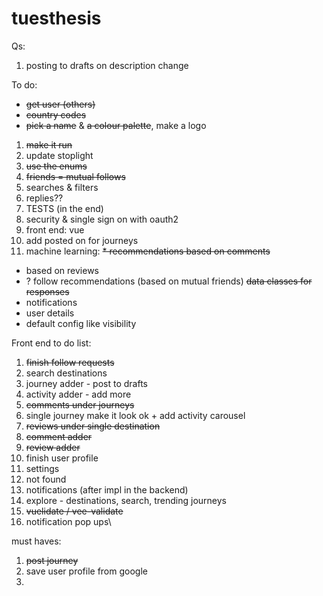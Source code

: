 # tuesthesis

Qs:
1. posting to drafts on description change


To do:
* ~~get user (others)~~
* ~~country codes~~
* ~~pick a name~~ & ~~a colour palette~~, make a logo
1. ~~make it run~~
2. update stoplight
3. ~~use the enums~~
4. ~~friends = mutual follows~~
5. searches & filters
6. replies??
7. TESTS (in the end)
8. security & single sign on with oauth2
9. front end: vue
10. add posted on for journeys
11. machine learning:
~~* recommendations based on comments~~
* based on reviews
* ? follow recommendations (based on mutual friends)
~~data classes for responses~~
* notifications
* user details
* default config like visibility

Front end to do list:
1. ~~finish follow requests~~
2. search destinations
3. journey adder - post to drafts
4. activity adder - add more
5. ~~comments under journeys~~
6. single journey make it look ok + add activity carousel
7. ~~reviews under single destination~~
8. ~~comment adder~~
9. ~~review adder~~
10. finish user profile
11. settings
12. not found
13. notifications (after impl in the backend)
14. explore - destinations, search, trending journeys
15. ~~vuelidate / vee-validate~~
16. notification pop ups\

must haves:
1. ~~post journey~~
2. save user profile from google
3. 